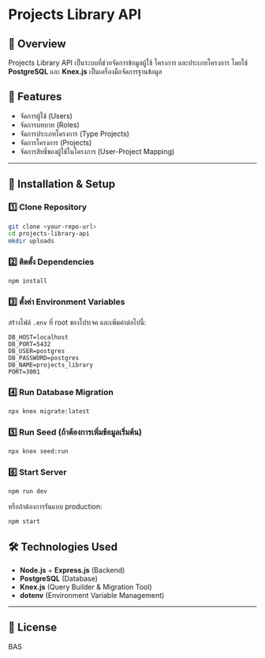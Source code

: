 # Projects Library API

## 📌 Overview

Projects Library API เป็นระบบที่ช่วยจัดการข้อมูลผู้ใช้ โครงการ และประเภทโครงการ โดยใช้ **PostgreSQL** และ **Knex.js** เป็นเครื่องมือจัดการฐานข้อมูล

## 🚀 Features

- จัดการผู้ใช้ (Users)
- จัดการบทบาท (Roles)
- จัดการประเภทโครงการ (Type Projects)
- จัดการโครงการ (Projects)
- จัดการสิทธิ์ของผู้ใช้ในโครงการ (User-Project Mapping)

---

## 📂 Installation & Setup

### 1️⃣ **Clone Repository**

```sh
git clone <your-repo-url>
cd projects-library-api
mkdir uploads
```

### 2️⃣ **ติดตั้ง Dependencies**

```sh
npm install
```

### 3️⃣ **ตั้งค่า Environment Variables**

สร้างไฟล์ `.env` ที่ root ของโปรเจค และเพิ่มค่าต่อไปนี้:

```env
DB_HOST=localhost
DB_PORT=5432
DB_USER=postgres
DB_PASSWORD=postgres
DB_NAME=projects_library
PORT=3001
```

### 4️⃣ **Run Database Migration**

```sh
npx knex migrate:latest
```

### 5️⃣ **Run Seed (ถ้าต้องการเพิ่มข้อมูลเริ่มต้น)**

```sh
npx knex seed:run
```

### 6️⃣ **Start Server**

```sh
npm run dev
```

หรือถ้าต้องการรันแบบ production:

```sh
npm start
```

## 🛠 Technologies Used

- **Node.js** + **Express.js** (Backend)
- **PostgreSQL** (Database)
- **Knex.js** (Query Builder & Migration Tool)
- **dotenv** (Environment Variable Management)

---

## 📝 License

BAS
